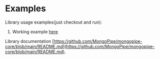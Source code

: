 # Examples
Library usage examples(just checkout and run): <br>

1. Working example [here](https://github.com/MongoPipe/Examples/blob/main/src/main/java/sample/MainClass.java)  <br>


Library documentation [https://github.com/MongoPipe/mongopipe-core/blob/main/README.md](https://github.com/MongoPipe/mongopipe-core/blob/main/README.md).
